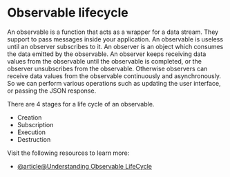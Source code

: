 # Observable lifecycle

An observable is a function that acts as a wrapper for a data stream. They support to pass messages inside your application. An observable is useless until an observer subscribes to it. An observer is an object which consumes the data emitted by the observable. An observer keeps receiving data values from the observable until the observable is completed, or the observer unsubscribes from the observable. Otherwise observers can receive data values from the observable continuously and asynchronously. So we can perform various operations such as updating the user interface, or passing the JSON response.

There are 4 stages for a life cycle of an observable.

- Creation
- Subscription
- Execution
- Destruction

Visit the following resources to learn more:

- [@article@Understanding Observable LifeCycle](https://medium.com/analytics-vidhya/understanding-rxjs-observables-ad5b34d9607f)
